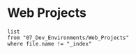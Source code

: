 # Web Projects

```dataview
list
from "07_Dev_Environments/Web_Projects"
where file.name != "_index"
```
